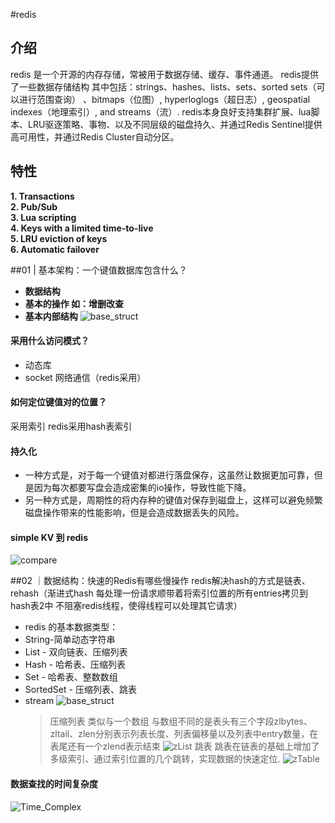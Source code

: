 #redis
## 介绍
redis 是一个开源的内存存储，常被用于数据存储、缓存、事件通道。
redis提供了一些数据存储结构 其中包括：strings、hashes、lists、sets、sorted sets（可以进行范围查询）
、bitmaps（位图）, hyperloglogs（超日志）, geospatial indexes（地理索引）, and streams（流）.
redis本身良好支持集群扩展、lua脚本、LRU驱逐策略、事物、以及不同层级的磁盘持久、并通过Redis Sentinel提供高可用性，并通过Redis Cluster自动分区。
## 特性
**1. Transactions**  
**2. Pub/Sub**  
**3. Lua scripting**  
**4. Keys with a limited time-to-live**  
**5. LRU eviction of keys**  
**6. Automatic failover**


##01 | 基本架构：一个键值数据库包含什么？  
+ **数据结构**
+ **基本的操作 如：增删改查**
+ **基本内部结构**
![base_struct](https://static001.geekbang.org/resource/image/ec/d5/ec18bf4b8afef2fa8b99af252d95a2d5.jpg)

#### 采用什么访问模式？
+ 动态库
+ socket 网络通信（redis采用）
#### 如何定位键值对的位置？
采用索引 redis采用hash表索引
#### 持久化
- 一种方式是，对于每一个键值对都进行落盘保存，这虽然让数据更加可靠，但是因为每次都要写盘会造成密集的io操作，导致性能下降。  
- 另一种方式是，周期性的将内存种的键值对保存到磁盘上，这样可以避免频繁磁盘操作带来的性能影响，但是会造成数据丢失的风险。

#### simple KV 到 redis
![compare](https://static001.geekbang.org/resource/image/30/44/30e0e0eb0b475e6082dd14e63c13ed44.jpg)

##02 ｜数据结构：快速的Redis有哪些慢操作
redis解决hash的方式是链表、rehash（渐进式hash 每处理一份请求顺带着将索引位置的所有entries拷贝到hash表2中 不阻塞redis线程，使得线程可以处理其它请求）
+ redis 的基本数据类型：
+ String-简单动态字符串  
+ List - 双向链表、压缩列表   
+ Hash - 哈希表、压缩列表
+ Set - 哈希表、整数数组
+ SortedSet - 压缩列表、跳表
+ stream
![base_struct](https://static001.geekbang.org/resource/image/82/01/8219f7yy651e566d47cc9f661b399f01.jpg)
  > 压缩列表 类似与一个数组 与数组不同的是表头有三个字段zlbytes、zltail、zlen分别表示列表长度、列表偏移量以及列表中entry数量，在表尾还有一个zlend表示结束
  ![zList](https://static001.geekbang.org/resource/image/95/a0/9587e483f6ea82f560ff10484aaca4a0.jpg)
  > 跳表 跳表在链表的基础上增加了多级索引、通过索引位置的几个跳转，实现数据的快速定位.
  ![zTable](https://static001.geekbang.org/resource/image/1e/b4/1eca7135d38de2yy16681c2bbc4f3fb4.jpg)
  
#### 数据查找的时间复杂度
![Time_Complex](https://static001.geekbang.org/resource/image/fb/f0/fb7e3612ddee8a0ea49b7c40673a0cf0.jpg)